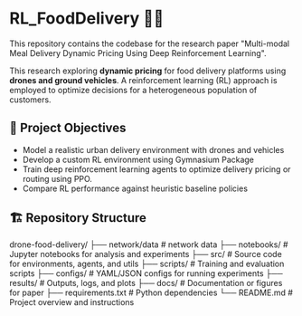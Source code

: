 # RL_FoodDelivery 🚁🍱

This repository contains the codebase for the research paper "Multi-modal Meal Delivery Dynamic Pricing Using Deep Reinforcement Learning".



This research exploring **dynamic pricing** for food delivery platforms using **drones and ground vehicles**. A reinforcement learning (RL) approach is employed to optimize decisions for a heterogeneous population of customers.

## 📌 Project Objectives

- Model a realistic urban delivery environment with drones and vehicles
- Develop a custom RL environment using Gymnasium Package
- Train deep reinforcement learning agents to optimize delivery pricing or routing using PPO. 
- Compare RL performance against heuristic baseline policies


## 🏗️ Repository Structure

drone-food-delivery/
├── network/data # network data 
├── notebooks/ # Jupyter notebooks for analysis and experiments
├── src/ # Source code for environments, agents, and utils
├── scripts/ # Training and evaluation scripts
├── configs/ # YAML/JSON configs for running experiments
├── results/ # Outputs, logs, and plots
├── docs/ # Documentation or figures for paper
├── requirements.txt # Python dependencies
└── README.md # Project overview and instructions
